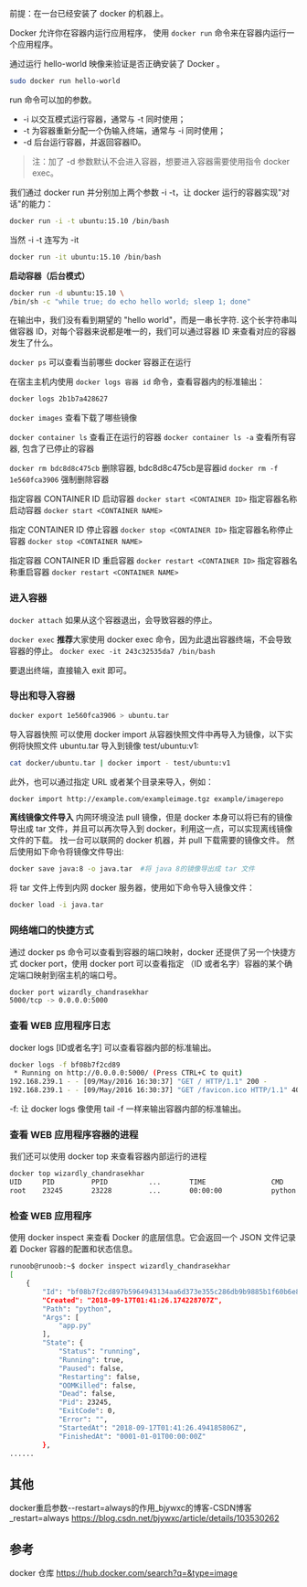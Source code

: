 前提：在一台已经安装了 docker 的机器上。

Docker 允许你在容器内运行应用程序， 使用 `docker run` 命令来在容器内运行一个应用程序。

通过运行 hello-world 映像来验证是否正确安装了 Docker 。

```sh
sudo docker run hello-world
```

run 命令可以加的参数。

* -i 以交互模式运行容器，通常与 -t 同时使用；
* -t 为容器重新分配一个伪输入终端，通常与 -i 同时使用；
* -d 后台运行容器，并返回容器ID。

> 注：加了 -d 参数默认不会进入容器，想要进入容器需要使用指令 docker exec。

我们通过 docker run 并分别加上两个参数 -i -t，让 docker 运行的容器实现"对话"的能力：

```sh
docker run -i -t ubuntu:15.10 /bin/bash
```

当然 -i -t 连写为 -it

```sh
docker run -it ubuntu:15.10 /bin/bash
```

**启动容器（后台模式）**

```sh
docker run -d ubuntu:15.10 \
/bin/sh -c "while true; do echo hello world; sleep 1; done"
```

在输出中，我们没有看到期望的 "hello world"，而是一串长字符. 这个长字符串叫做容器 ID，对每个容器来说都是唯一的，我们可以通过容器 ID 来查看对应的容器发生了什么。

`docker ps` 可以查看当前哪些 docker 容器正在运行

在宿主主机内使用 `docker logs 容器 id` 命令，查看容器内的标准输出：

```sh
docker logs 2b1b7a428627
```

`docker images` 查看下载了哪些镜像

`docker container ls` 查看正在运行的容器
`docker container ls -a` 查看所有容器, 包含了已停止的容器

`docker rm bdc8d8c475cb` 删除容器, bdc8d8c475cb是容器id
`docker rm -f 1e560fca3906` 强制删除容器

指定容器 CONTAINER ID 启动容器
`docker start <CONTAINER ID>`
指定容器名称启动容器
`docker start <CONTAINER NAME>`

指定 CONTAINER ID 停止容器
`docker stop <CONTAINER ID>`
指定容器名称停止容器
`docker stop <CONTAINER NAME>`

指定容器 CONTAINER ID 重启容器
`docker restart <CONTAINER ID>`
指定容器名称重启容器
`docker restart <CONTAINER NAME>`

### 进入容器

`docker attach` 如果从这个容器退出，会导致容器的停止。

`docker exec` **推荐**大家使用 docker exec 命令，因为此退出容器终端，不会导致容器的停止。
`docker exec -it 243c32535da7 /bin/bash`

要退出终端，直接输入 exit  即可。

### 导出和导入容器

```sh
docker export 1e560fca3906 > ubuntu.tar
```

导入容器快照
可以使用 docker import 从容器快照文件中再导入为镜像，以下实例将快照文件 ubuntu.tar 导入到镜像 test/ubuntu:v1:

```sh
cat docker/ubuntu.tar | docker import - test/ubuntu:v1
```

此外，也可以通过指定 URL 或者某个目录来导入，例如：

```sh
docker import http://example.com/exampleimage.tgz example/imagerepo
```

**离线镜像文件导入**
内网环境没法 pull 镜像，但是 docker 本身可以将已有的镜像导出成 tar 文件，并且可以再次导入到 docker，利用这一点，可以实现离线镜像文件的下载。
找一台可以联网的 docker 机器，并 pull 下载需要的镜像文件。
然后使用如下命令将镜像文件导出:

```sh
docker save java:8 -o java.tar  #将 java 8的镜像导出成 tar 文件
```

将 tar 文件上传到内网 docker 服务器，使用如下命令导入镜像文件：

```sh
docker load -i java.tar
```

### 网络端口的快捷方式

通过 docker ps 命令可以查看到容器的端口映射，docker 还提供了另一个快捷方式 docker port，使用 docker port 可以查看指定 （ID 或者名字）容器的某个确定端口映射到宿主机的端口号。

```sh
docker port wizardly_chandrasekhar
5000/tcp -> 0.0.0.0:5000
```

### 查看 WEB 应用程序日志

docker logs [ID或者名字] 可以查看容器内部的标准输出。

```sh
docker logs -f bf08b7f2cd89
 * Running on http://0.0.0.0:5000/ (Press CTRL+C to quit)
192.168.239.1 - - [09/May/2016 16:30:37] "GET / HTTP/1.1" 200 -
192.168.239.1 - - [09/May/2016 16:30:37] "GET /favicon.ico HTTP/1.1" 404 -
```

-f: 让 docker logs 像使用 tail -f 一样来输出容器内部的标准输出。

### 查看 WEB 应用程序容器的进程

我们还可以使用 docker top 来查看容器内部运行的进程

```sh
docker top wizardly_chandrasekhar
UID     PID         PPID          ...       TIME                CMD
root    23245       23228         ...       00:00:00            python app.py
```

### 检查 WEB 应用程序

使用 docker inspect 来查看 Docker 的底层信息。它会返回一个 JSON 文件记录着 Docker 容器的配置和状态信息。

```sh
runoob@runoob:~$ docker inspect wizardly_chandrasekhar
[
    {
        "Id": "bf08b7f2cd897b5964943134aa6d373e355c286db9b9885b1f60b6e8f82b2b85",
        "Created": "2018-09-17T01:41:26.174228707Z",
        "Path": "python",
        "Args": [
            "app.py"
        ],
        "State": {
            "Status": "running",
            "Running": true,
            "Paused": false,
            "Restarting": false,
            "OOMKilled": false,
            "Dead": false,
            "Pid": 23245,
            "ExitCode": 0,
            "Error": "",
            "StartedAt": "2018-09-17T01:41:26.494185806Z",
            "FinishedAt": "0001-01-01T00:00:00Z"
        },
......
```

## 其他

docker重启参数--restart=always的作用_bjywxc的博客-CSDN博客_restart=always
<https://blog.csdn.net/bjywxc/article/details/103530262>

## 参考

docker 仓库
<https://hub.docker.com/search?q=&type=image>

